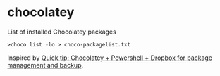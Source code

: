 # chocolatey
List of installed Chocolatey packages

`>choco list -lo > choco-packagelist.txt`

Inspired by [Quick tip: Chocolatey + Powershell + Dropbox for package management and backup](http://seankilleen.com/2014/01/quick-tip-chocolatey-powershell-dropbox-for-package-management-and-backup/).
